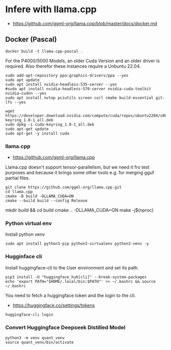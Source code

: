 # Infere with llama.cpp

* https://github.com/ggml-org/llama.cpp/blob/master/docs/docker.md

## Docker (Pascal)

```
docker build -t llama-cpp-pascal .

```


For the P4000/5000 Models, an older Cuda Version and an older driver is required. Also therefor these instances require a Unbuntu 22.04.

```
sudo add-apt-repository ppa:graphics-drivers/ppa --yes
sudo apt update
sudo apt install nvidia-headless-535-server --yes
#sudo apt install nvidia-headless-570-server nvidia-cuda-toolkit nvidia-cudnn --yes
sudo apt install nvtop pciutils screen curl cmake build-essential git-lfs --yes

wget https://developer.download.nvidia.com/compute/cuda/repos/ubuntu2204/x86_64/cuda-keyring_1.0-1_all.deb
sudo dpkg -i cuda-keyring_1.0-1_all.deb
sudo apt-get update
sudo apt-get -y install cuda
```

### llama.cpp

* https://github.com/ggml-org/llama.cpp

Llama.cpp doesn't support tensor-parallelism, but we need it fro test purposes and because it brings some other tools e.g. for merging gguf partial files.

```
git clone https://github.com/ggml-org/llama.cpp.git
cd llama.cpp
cmake -B build -DLLAMA_CUDA=ON
cmake --build build --config Release
```

mkdir build && cd build
cmake .. -DLLAMA_CUDA=ON
make -j$(nproc)

### Python virtual env

Install python venv

```
sudo apt install python3-pip python3-virtualenv python3-venv -y
```

### Hugginface cli

Install huggingface-cli to the User environment and set its path.

```
pip3 install -U "huggingface_hub[cli]" --break-system-packages
echo 'export PATH="$HOME/.local/bin:$PATH"' >> ~/.bashrc && source ~/.bashrc
```

You need to fetch a huggingface token and the login to the cli.

* https://huggingface.co/settings/tokens

```
huggingface-cli login
```

### Convert Huggingface Deepseek Distilled Model

```
python3 -m venv quant_venv
source quant_venv/bin/activate
```
